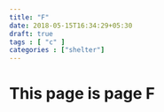 ```yaml
---
title: "F"
date: 2018-05-15T16:34:29+05:30
draft: true
tags : [ "c" ]
categories : ["shelter"]
---
```

# This page is page F
